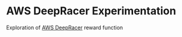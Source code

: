 # AWS DeepRacer Experimentation
Exploration of [AWS DeepRacer](https://aws.amazon.com/deepracer/) reward function
